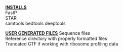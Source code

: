 <b><u>INSTALLS</u></b>   
FastP   
STAR   
samtools
bedtools
deeptools


<b><u>USER GENERATED FILES</u></b>
Sequence files   
Reference directory with properly formatted files   
Truncated GTF if working with ribosome profiling data   
